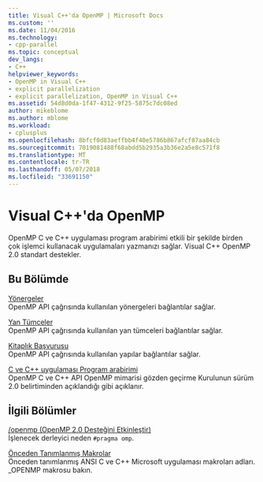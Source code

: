 ```yaml
---
title: Visual C++'da OpenMP | Microsoft Docs
ms.custom: ''
ms.date: 11/04/2016
ms.technology:
- cpp-parallel
ms.topic: conceptual
dev_langs:
- C++
helpviewer_keywords:
- OpenMP in Visual C++
- explicit parallelization
- explicit parallelization, OpenMP in Visual C++
ms.assetid: 54d8d0da-1f47-4312-9f25-5875c7dc08ed
author: mikeblome
ms.author: mblome
ms.workload:
- cplusplus
ms.openlocfilehash: 8bfcf0d83aeffbb4f40e5786b867afcf87aa84cb
ms.sourcegitcommit: 7019081488f68abdd5b2935a3b36e2a5e8c571f8
ms.translationtype: MT
ms.contentlocale: tr-TR
ms.lasthandoff: 05/07/2018
ms.locfileid: "33691150"
---
```

# <a name="openmp-in-visual-c"></a>Visual C++'da OpenMP
OpenMP C ve C++ uygulaması program arabirimi etkili bir şekilde birden çok işlemci kullanacak uygulamaları yazmanızı sağlar. Visual C++ OpenMP 2.0 standart destekler.  
  
## <a name="in-this-section"></a>Bu Bölümde  
 [Yönergeler](../../parallel/openmp/reference/openmp-directives.md)  
 OpenMP API çağrısında kullanılan yönergeleri bağlantılar sağlar.  
  
 [Yan Tümceler](../../parallel/openmp/reference/openmp-clauses.md)  
 OpenMP API çağrısında kullanılan yan tümceleri bağlantılar sağlar.  
  
 [Kitaplık Başvurusu](../../parallel/openmp/reference/openmp-library-reference.md)  
 OpenMP API çağrısında kullanılan yapılar bağlantılar sağlar.  
  
 [C ve C++ uygulaması Program arabirimi](../../parallel/openmp/openmp-c-and-cpp-application-program-interface.md)  
 OpenMP C ve C++ API OpenMP mimarisi gözden geçirme Kurulunun sürüm 2.0 belirtiminden açıklandığı gibi açıklanır.  
  
## <a name="related-sections"></a>İlgili Bölümler  
 [/openmp (OpenMP 2.0 Desteğini Etkinleştir)](../../build/reference/openmp-enable-openmp-2-0-support.md)  
 İşlenecek derleyici neden `#pragma omp`.  
  
 [Önceden Tanımlanmış Makrolar](../../preprocessor/predefined-macros.md)  
 Önceden tanımlanmış ANSI C ve C++ Microsoft uygulaması makroları adları. _OPENMP makrosu bakın.